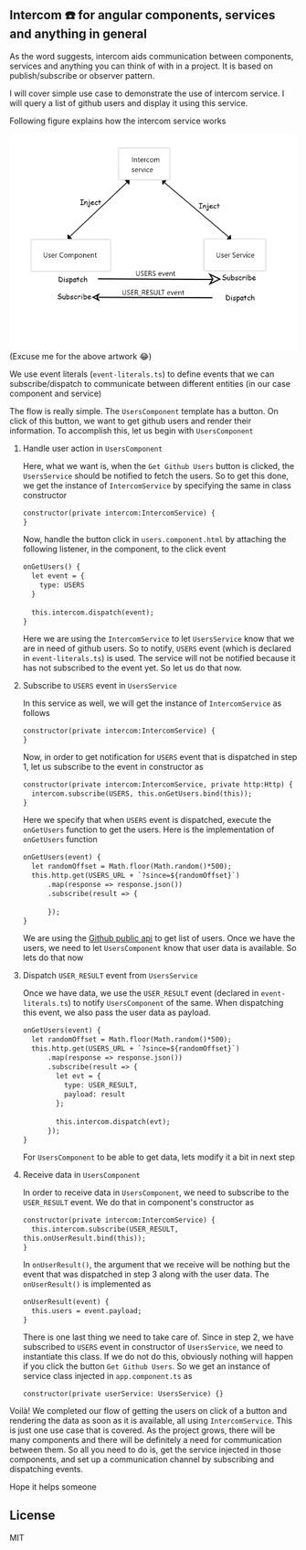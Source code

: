 ## Intercom :phone: for angular components, services and anything in general

As the word suggests, intercom aids communication between components, services and anything you can think of with in a project. It is based on publish/subscribe or observer pattern.

I will cover simple use case to demonstrate the use of intercom service. I will query a list of github users and display it using this service.

Following figure explains how the intercom service works

![Intercom service](src/assets/intercom.png)
(Excuse me for the above artwork :joy:)

We use event literals (`event-literals.ts`) to define events that we can subscribe/dispatch to communicate between different entities (in our case component and service)

The flow is really simple. The `UsersComponent` template has a button. On click of this button, we want to get github users and render their information. To accomplish this, let us begin with `UsersComponent`

1.  Handle user action in `UsersComponent`

    Here, what we want is, when the `Get Github Users` button is clicked, the `UsersService` should be notified to fetch the users. So to get this done, we get the instance of `IntercomService` by specifying the same in class constructor
    
    ```
    constructor(private intercom:IntercomService) {
    }
    ```
    Now, handle the button click in `users.component.html` by attaching the following listener, in the component, to the click event
    
    ```
    onGetUsers() {
      let event = {
        type: USERS
      }

      this.intercom.dispatch(event);
    }
    ```
    Here we are using the `IntercomService` to let `UsersService` know that we are in need of github users. So to notify, `USERS` event (which is declared in `event-literals.ts`) is used. The service will not be notified because it has not subscribed to the event yet. So let us do that now.
    
2.  Subscribe to `USERS` event in `UsersService`

    In this service as well, we will get the instance of `IntercomService` as follows
    
    ```
    constructor(private intercom:IntercomService) {
    }
    ```
    Now, in order to get notification for `USERS` event that is dispatched in step 1, let us subscribe to the event in constructor as 
    
    ```
    constructor(private intercom:IntercomService, private http:Http) {
      intercom.subscribe(USERS, this.onGetUsers.bind(this));
    }
    ```
    Here we specify that when `USERS` event is dispatched, execute the `onGetUsers` function to get the users. Here is the implementation of `onGetUsers` function
    
    ```
    onGetUsers(event) {
      let randomOffset = Math.floor(Math.random()*500);
      this.http.get(USERS_URL + `?since=${randomOffset}`)
          .map(response => response.json())
          .subscribe(result => {
            
          });
    }
    ```
    We are using the [Github public api](https://api.github.com/users) to get list of users. Once we have the users, we need to let `UsersComponent` know that user data is available. So lets do that now
    
3.  Dispatch `USER_RESULT` event from `UsersService`
    
    Once we have data, we use the `USER_RESULT` event (declared in `event-literals.ts`) to notify `UsersComponent` of the same. When dispatching this event, we also pass the user data as payload.
    
    ```
    onGetUsers(event) {
      let randomOffset = Math.floor(Math.random()*500);
      this.http.get(USERS_URL + `?since=${randomOffset}`)
          .map(response => response.json())
          .subscribe(result => {
            let evt = {
              type: USER_RESULT,
              payload: result
            };

            this.intercom.dispatch(evt);
          });
    }
    ```
    For `UsersComponent` to be able to get data, lets modify it a bit in next step
    
4.  Receive data in `UsersComponent`

    In order to receive data in `UsersComponent`, we need to subscribe to the `USER_RESULT` event. We do that in component's constructor as
    ```
    constructor(private intercom:IntercomService) {
      this.intercom.subscribe(USER_RESULT, this.onUserResult.bind(this));
    }
    ```
    In `onUserResult()`, the argument that we receive will be nothing but the event that was dispatched in step 3 along with the user data. The `onUserResult()` is implemented as
    ```
    onUserResult(event) {
      this.users = event.payload;
    }
    ```
    There is one last thing we need to take care of. Since in step 2, we have subscribed to `USERS` event in constructor of `UsersService`, we need to instantiate this class. If we do not do this, obviously nothing will happen if you click the button `Get Github Users`. So we get an instance of service class injected in `app.component.ts` as
    ```
    constructor(private userService: UsersService) {}
    ```

Voilà! We completed our flow of getting the users on click of a button and rendering the data as soon as it is available, all using `IntercomService`. This is just one use case that is covered. As the project grows, there will be many components and there will be definitely a need for communication between them. So all you need to do is, get the service injected in those components, and set up a communication channel by subscribing and dispatching events.

Hope it helps someone

## License

MIT